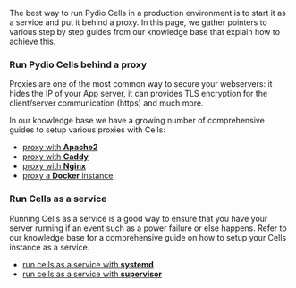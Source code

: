 
The best way to run Pydio Cells in a production environment is to start it as a service and put it behind a proxy.
In this page, we gather pointers to various step by step guides from our knowledge base that explain how to achieve this.

### Run Pydio Cells behind a proxy

Proxies are one of the most common way to secure your webservers: it hides the IP of your App server, it can provides TLS encryption for the client/server communication (https) and much more.

In our knowledge base we have a growing number of comprehensive guides to setup various proxies with Cells:

- [proxy with **Apache2**](https://pydio.com/en/docs/kb/devops/proxying-cells-apache)
- [proxy with **Caddy**](https://pydio.com/en/docs/kb/devops/proxying-cells-caddy)
- [proxy with **Nginx**](https://pydio.com/en/docs/kb/devops/proxying-cells-nginx)
- [proxy a **Docker** instance](https://pydio.com/en/docs/kb/devops/proxying-cells-docker)

### Run Cells as a service

Running Cells as a service is a good way to ensure that you have your server running if an event such as a power failure or else happens.
Refer to our knowledge base for a comprehensive guide on how to setup your Cells instance as a service.

- [run cells as a service with **systemd**](https://pydio.com/en/docs/kb/devops/cells-service-systemd)
- [run cells as a service with **supervisor**](https://pydio.com/en/docs/kb/devops/cells-service-supervisor)

